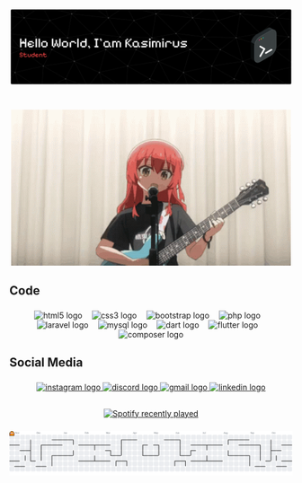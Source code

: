 ![hello](img/github-header-banner.png)

###

<br clear="both">

<div align="center">
  <img height="" src="img/kitachan.gif"  />
</div>

###

<h2 align="left">Code</h2>

###

<div align="center">
  <img src="https://cdn.jsdelivr.net/gh/devicons/devicon/icons/html5/html5-original.svg" height="27" alt="html5 logo"  />
  <img width="9" />
  <img src="https://cdn.jsdelivr.net/gh/devicons/devicon/icons/css3/css3-original.svg" height="27" alt="css3 logo"  />
  <img width="9" />
  <img src="https://cdn.jsdelivr.net/gh/devicons/devicon/icons/bootstrap/bootstrap-original.svg" height="27" alt="bootstrap logo"  />
  <img width="9" />
  <img src="https://cdn.jsdelivr.net/gh/devicons/devicon/icons/php/php-original.svg" height="27" alt="php logo"  />
  <img width="9" />
  <img src="https://cdn.jsdelivr.net/gh/devicons/devicon/icons/laravel/laravel-original.svg" height="27" alt="laravel logo"  />
  <img width="9" />
  <img src="https://cdn.jsdelivr.net/gh/devicons/devicon/icons/mysql/mysql-original.svg" height="27" alt="mysql logo"  />
  <img width="9" />
  <img src="https://cdn.jsdelivr.net/gh/devicons/devicon/icons/dart/dart-original.svg" height="27" alt="dart logo"  />
  <img width="9" />
  <img src="https://cdn.jsdelivr.net/gh/devicons/devicon/icons/flutter/flutter-original.svg" height="27" alt="flutter logo"  />
  <img width="9" />
  <img src="https://cdn.jsdelivr.net/gh/devicons/devicon/icons/composer/composer-original.svg" height="27" alt="composer logo"  />
</div>

###

<h2 align="left">Social Media</h2>

###

<div align="center">
   <a href="https://www.instagram.com/kkasimm._?igsh=MWl6amxqdWlrNWhoMQ==">
    <img src="https://img.shields.io/static/v1?message=Instagram&logo=instagram&label=&color=E4405F&logoColor=white&labelColor=&style=for-the-badge" height="35" alt="instagram logo"/>
  </a>
  <a href="https://discord.com/users/597995091164135427" target="_blank">
    <img src="https://img.shields.io/static/v1?message=Discord&logo=discord&label=&color=7289DA&logoColor=white&labelColor=&style=for-the-badge" height="35" alt="discord logo"  />
  </a>
  <a href="mailto:kasmrusabmn@gmail.com" target="_blank">
    <img src="https://img.shields.io/static/v1?message=Gmail&logo=gmail&label=&color=D14836&logoColor=white&labelColor=&style=for-the-badge" height="35" alt="gmail logo"  />
  </a>
  <a href="https://www.linkedin.com/in/kasimirus-abimanyu-2a7334351?utm_source=share&utm_campaign=share_via&utm_content=profile&utm_medium=android_app" target="_blank">
    <img src="https://img.shields.io/static/v1?message=LinkedIn&logo=linkedin&label=&color=0077B5&logoColor=white&labelColor=&style=for-the-badge" height="35" alt="linkedin logo"  />
  </a>
</div>

###

<h2 align="left"></h2>

###

<div align="center">
  <a href="https://open.spotify.com/user/sleflqbgkt6b5jyf8y5q53jtm">
    <img src="https://spotify-recently-played-readme.vercel.app/api?user=sleflqbgkt6b5jyf8y5q53jtm&count=1&unique=false" alt="Spotify recently played"  />
  </a>
</div>

###

<picture>
  <source media="(prefers-color-scheme: dark)" srcset="https://raw.githubusercontent.com/kkasimm/kkasimm/output/pacman-contribution-graph-dark.svg">
  <source media="(prefers-color-scheme: light)" srcset="https://raw.githubusercontent.com/kkasimm/kkasimm/output/pacman-contribution-graph.svg">
  <img alt="pacman contribution graph" src="https://raw.githubusercontent.com/kkasimm/kkasimm/output/pacman-contribution-graph.svg">
</picture>

###
